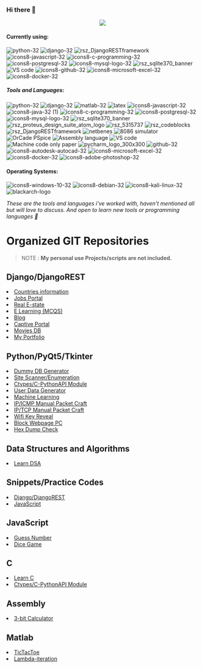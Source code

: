 ### Hi there 👋

<p align="center">
  <img src="https://user-images.githubusercontent.com/45902447/184103258-66ab3270-aa8d-4c9c-85a5-fe6d4cb5c831.png">
</p>


#### Currently using:
![python-32](https://user-images.githubusercontent.com/45902447/183979822-27f9f41f-63fe-47fa-8709-2cfa6714a936.png)
![django-32](https://user-images.githubusercontent.com/45902447/183980088-6288e8b5-fd51-4ef6-97b8-368110676858.png)
![rsz_DjangoRESTframework](https://user-images.githubusercontent.com/45902447/183988092-0f9a7fb1-72e8-45fb-9da4-717099dce469.png)
![icons8-javascript-32](https://user-images.githubusercontent.com/45902447/183982779-cf5f2203-6abb-4874-ac1b-80c5d867166f.png)
![icons8-c-programming-32](https://user-images.githubusercontent.com/45902447/183983322-db3fb3bd-b57e-435a-8f62-f441ef16a9f7.png)
![icons8-postgresql-32](https://user-images.githubusercontent.com/45902447/183983917-00a342e0-c04c-4ab9-b52f-67eb4e012e26.png)
![icons8-mysql-logo-32](https://user-images.githubusercontent.com/45902447/183983929-f1bbf7d1-ef5a-4b07-8d6a-f3da1a52cfff.png)
![rsz_sqlite370_banner](https://user-images.githubusercontent.com/45902447/183986394-b022007b-1c78-4f93-b9ed-9f06d6dacc46.png)
![VS code](https://user-images.githubusercontent.com/45902447/184091933-abd8a773-1d3d-4e6f-8028-d288c0e11788.png)
![icons8-github-32](https://user-images.githubusercontent.com/45902447/184094942-eba6d5ca-1a6d-40c8-9afe-d8f599dfec6b.png)
![icons8-microsoft-excel-32](https://user-images.githubusercontent.com/45902447/184095940-2b9537ec-ed75-4eb5-8eb4-63f83e3b48c5.png)
![icons8-docker-32](https://user-images.githubusercontent.com/45902447/184097448-082612d1-8a34-415d-b547-296d9fd5d618.png)

##### Tools and Languages:
![python-32](https://user-images.githubusercontent.com/45902447/183979822-27f9f41f-63fe-47fa-8709-2cfa6714a936.png)
![django-32](https://user-images.githubusercontent.com/45902447/183980088-6288e8b5-fd51-4ef6-97b8-368110676858.png)
![matlab-32](https://user-images.githubusercontent.com/45902447/183980369-6368495c-ef11-4385-b6dc-ca991da7a4fb.png)
![latex](https://user-images.githubusercontent.com/45902447/183980974-0e2a075f-68d9-4fdc-be4f-83b53bddf49c.png)
![icons8-javascript-32](https://user-images.githubusercontent.com/45902447/183982779-cf5f2203-6abb-4874-ac1b-80c5d867166f.png)
![icons8-java-32 (1)](https://user-images.githubusercontent.com/45902447/183983173-a4cea24a-a2a1-4378-b499-32a645b775a0.png)
![icons8-c-programming-32](https://user-images.githubusercontent.com/45902447/183983322-db3fb3bd-b57e-435a-8f62-f441ef16a9f7.png)
![icons8-postgresql-32](https://user-images.githubusercontent.com/45902447/183983917-00a342e0-c04c-4ab9-b52f-67eb4e012e26.png)
![icons8-mysql-logo-32](https://user-images.githubusercontent.com/45902447/183983929-f1bbf7d1-ef5a-4b07-8d6a-f3da1a52cfff.png)
![rsz_sqlite370_banner](https://user-images.githubusercontent.com/45902447/183986394-b022007b-1c78-4f93-b9ed-9f06d6dacc46.png)
![rsz_proteus_design_suite_atom_logo](https://user-images.githubusercontent.com/45902447/183986708-ac2dccac-64d6-470f-8d45-49ac0537a4f8.png)
![rsz_5315737](https://user-images.githubusercontent.com/45902447/183987524-721e53a4-7b76-4d43-a05c-838f9b1d8188.png)
![rsz_codeblocks](https://user-images.githubusercontent.com/45902447/183987823-3092505e-bce6-46b8-8736-c0bea114edf5.png)
![rsz_DjangoRESTframework](https://user-images.githubusercontent.com/45902447/183988092-0f9a7fb1-72e8-45fb-9da4-717099dce469.png)
![netbenes](https://user-images.githubusercontent.com/45902447/184089433-ccc3d037-6370-45fb-8b7f-c1f6d2d19e5f.png)
![8086 simulator](https://user-images.githubusercontent.com/45902447/184089775-acbd0b2b-6613-42d0-a792-221a9bd0b3f2.png)
![OrCade PSpice](https://user-images.githubusercontent.com/45902447/184090392-9a0b5f4d-cf9b-4f53-9c77-8a746eb68d1e.png)
![Assembly language](https://user-images.githubusercontent.com/45902447/184090609-dd699c06-a1c1-4396-ad1c-4d23251fb7b7.png)
![VS code](https://user-images.githubusercontent.com/45902447/184091933-abd8a773-1d3d-4e6f-8028-d288c0e11788.png)
![Machine code only paper](https://user-images.githubusercontent.com/45902447/184093301-62717bcd-b368-4166-b9f1-7677462005f3.png)
![pycharm_logo_300x300](https://user-images.githubusercontent.com/45902447/184093976-3a5cd5c9-6e42-4497-aa1a-17818b998807.png)
![github-32](https://user-images.githubusercontent.com/45902447/184094942-eba6d5ca-1a6d-40c8-9afe-d8f599dfec6b.png)
![icons8-autodesk-autocad-32](https://user-images.githubusercontent.com/45902447/184095572-3f64805b-34b9-4476-a68c-b1613cd1a5ae.png)
![icons8-microsoft-excel-32](https://user-images.githubusercontent.com/45902447/184095940-2b9537ec-ed75-4eb5-8eb4-63f83e3b48c5.png)
![icons8-docker-32](https://user-images.githubusercontent.com/45902447/184097448-082612d1-8a34-415d-b547-296d9fd5d618.png)
![icons8-adobe-photoshop-32](https://user-images.githubusercontent.com/45902447/184098029-b7c60423-a1c2-4bed-a632-35568e53e578.png)


#### Operating Systems:
![icons8-windows-10-32](https://user-images.githubusercontent.com/45902447/184094940-0ece50b8-7fa0-4342-aff3-f810eb4f3153.png)
![icons8-debian-32](https://user-images.githubusercontent.com/45902447/184095044-869fc7ae-3c91-478b-ad5a-7bf9dfe461e1.png)
![icons8-kali-linux-32](https://user-images.githubusercontent.com/45902447/184095050-efea20c1-16be-4c29-af4e-079a4d6a4776.png)
![blackarch-logo](https://user-images.githubusercontent.com/45902447/184095350-00a3f913-5e8e-4b94-a824-798a20900f7e.png)

_These are the tools and languages i've worked with, haven't mentioned all but will love to discuss. And open to learn new tools or programming languages 🙂_ 


<p align="center">
    <h1>Organized GIT Repositories</h1>
</p>

>NOTE : **My personal use Projects/scripts are not included.**
<h2>Django/DjangoREST</h2>
<uo>
  <li><a href="https://github.com/4yub1k/country-django-api">Countries information </a> </li>
  <li><a href="https://github.com/4yub1k/job-portal-django">Jobs Portal</a> </li>
  <li><a href="https://github.com/4yub1k/real-estate-project">Real E-state</a> </li>
  <li><a href="https://github.com/4yub1k/mcsq-webspage-djangot">E Learning (MCQS)</a> </li>
  <li><a href="https://github.com/4yub1k/django-rest-api">Blog</a> </li>
  <li><a href="https://github.com/4yub1k/captive-portal">Captive Portal</a> </li>
  <li><a href="https://github.com/4yub1k/movie-rest-api">Movies DB</a> </li>
  <li><a href="https://salahuddin.org">My Portfolio</a> </li>
</uo>

<h2>Python/PyQt5/Tkinter</h2>
<uo>
  <li><a href="https://github.com/4yub1k/database-dummy-data">Dummy DB Generator</a> </li>
  <li><a href="https://github.com/4yub1k/scan-site">Site Scanner/Enumeration</a> </li>
  <li><a href="https://github.com/4yub1k/Extending-C">Ctypes/C-PythonAPI Module</a> </li>
  <li><a href="https://github.com/4yub1k/user-random-details">User Data Generator</a> </li>
  <li><a href="https://github.com/4yub1k/Machine-learnings">Machine Learning</a> </li>
  <li><a href="https://github.com/4yub1k/ip_icmp">IP/ICMP Manual Packet Craft</a> </li>
  <li><a href="https://github.com/4yub1k/tcp_ip">IP/TCP Manual Packet Craft</a> </li>
  <li><a href="https://github.com/4yub1k/Python-Wifi-Password-Code-Gui-">Wifi Key Reveal</a> </li>
  <li><a href="https://github.com/4yub1k/Python-WebsiteBlocker.py">Block Webpage PC</a> </li>
  <li><a href="https://github.com/4yub1k/dump_check">Hex Dump Check</a> </li>
</uo>

<h2>Data Structures and Algorithms</h2>
<uo>
  <li><a href="https://github.com/4yub1k/DSA">Learn DSA</a> </li>
</uo>

<h2>Snippets/Practice Codes</h2>
<uo>
  <li><a href="https://github.com/4yub1k/django-snippets">Django/DjangoREST</a> </li>
  <li><a href="https://github.com/4yub1k/javascript-practice-code">JavaScript</a> </li>
</uo>

<h2>JavaScript</h2>
<uo>
  <li><a href="https://github.com/4yub1k/javascript-practice-code/tree/main/1-%20Guess%20number">Guess Number</a> </li>
  <li><a href="https://github.com/4yub1k/javascript-practice-code/tree/main/3-%20Pig%20game">Dice Game</a> </li>
</uo>


<h2>C</h2>
<uo>
  <li><a href="https://github.com/4yub1k/learn-c">Learn C</a> </li>
  <li><a href="https://github.com/4yub1k/Extending-C">Ctypes/C-PythonAPI Module</a> </li>
</uo>

<h2>Assembly</h2>
<uo>
  <li><a href="https://github.com/4yub1k/3-bit-calculator">3-bit Calculator</a> </li>
</uo>

<h2>Matlab</h2>
<uo>
  <li><a href="https://github.com/4yub1k/Tictactoe">TicTacToe</a> </li>
  <li><a href="https://github.com/4yub1k/Lambda-iteration">Lambda-iteration</a> </li>
</uo>
